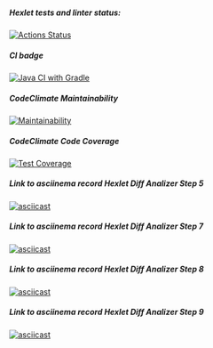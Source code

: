 ##### Hexlet tests and linter status:
[![Actions Status](https://github.com/roman-iork/java-project-71/actions/workflows/hexlet-check.yml/badge.svg)](https://github.com/roman-iork/java-project-71/actions)

##### CI badge
[![Java CI with Gradle](https://github.com/roman-iork/java-project-71/actions/workflows/CI_gradle.yml/badge.svg)](https://github.com/roman-iork/java-project-71/actions/workflows/CI_gradle.yml)

##### CodeClimate Maintainability
[![Maintainability](https://api.codeclimate.com/v1/badges/fa839f8c0f33eceb693c/maintainability)](https://codeclimate.com/github/roman-iork/java-project-71/maintainability)

##### CodeClimate Code Coverage
[![Test Coverage](https://api.codeclimate.com/v1/badges/2fcd653cc993d5428056/test_coverage)](https://codeclimate.com/github/roman-iork/java-project-61/test_coverage)

##### Link to asciinema record Hexlet *Diff Analizer* **Step 5**
[![asciicast](https://asciinema.org/a/5iJMbe7pWLRLcCnAty3r38PiE.svg)](https://asciinema.org/a/5iJMbe7pWLRLcCnAty3r38PiE)

##### Link to asciinema record Hexlet *Diff Analizer* **Step 7**
[![asciicast](https://asciinema.org/a/eoW3Lj2wjShgDXDGFg87jCUEb.svg)](https://asciinema.org/a/eoW3Lj2wjShgDXDGFg87jCUEb)

##### Link to asciinema record Hexlet *Diff Analizer* **Step 8**
[![asciicast](https://asciinema.org/a/Fw3Bfg8PFE58xbMhRBcuTIC0h.svg)](https://asciinema.org/a/Fw3Bfg8PFE58xbMhRBcuTIC0h)

##### Link to asciinema record Hexlet *Diff Analizer* **Step 9**
[![asciicast](https://asciinema.org/a/vnPjeRf6ShIHY8R0RTrXikuIf.svg)](https://asciinema.org/a/vnPjeRf6ShIHY8R0RTrXikuIf)
